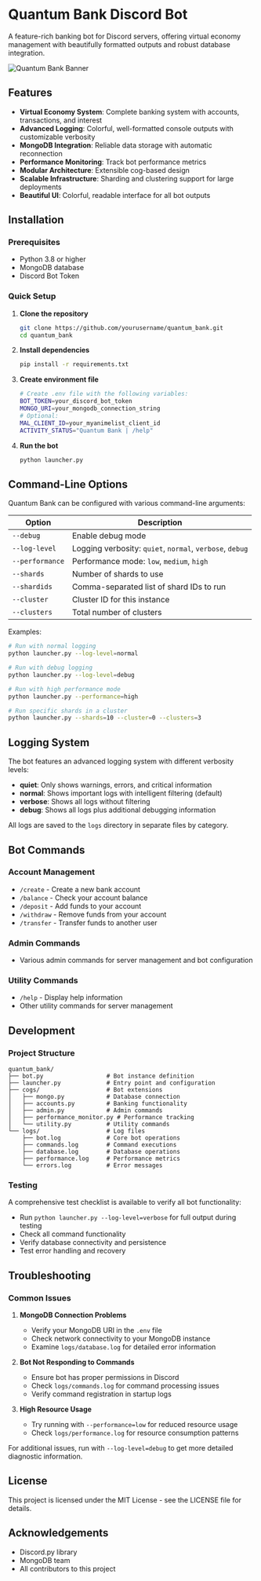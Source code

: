 # Quantum Bank Discord Bot

A feature-rich banking bot for Discord servers, offering virtual economy management with beautifully formatted outputs and robust database integration.

![Quantum Bank Banner](https://example.com/quantum_bank_banner.png)

## Features

- **Virtual Economy System**: Complete banking system with accounts, transactions, and interest
- **Advanced Logging**: Colorful, well-formatted console outputs with customizable verbosity
- **MongoDB Integration**: Reliable data storage with automatic reconnection
- **Performance Monitoring**: Track bot performance metrics
- **Modular Architecture**: Extensible cog-based design
- **Scalable Infrastructure**: Sharding and clustering support for large deployments
- **Beautiful UI**: Colorful, readable interface for all bot outputs

## Installation

### Prerequisites
- Python 3.8 or higher
- MongoDB database
- Discord Bot Token

### Quick Setup

1. **Clone the repository**
   ```bash
   git clone https://github.com/yourusername/quantum_bank.git
   cd quantum_bank
   ```

2. **Install dependencies**
   ```bash
   pip install -r requirements.txt
   ```

3. **Create environment file**
   ```bash
   # Create .env file with the following variables:
   BOT_TOKEN=your_discord_bot_token
   MONGO_URI=your_mongodb_connection_string
   # Optional:
   MAL_CLIENT_ID=your_myanimelist_client_id
   ACTIVITY_STATUS="Quantum Bank | /help"
   ```

4. **Run the bot**
   ```bash
   python launcher.py
   ```

## Command-Line Options

Quantum Bank can be configured with various command-line arguments:

| Option | Description |
|--------|-------------|
| `--debug` | Enable debug mode |
| `--log-level` | Logging verbosity: `quiet`, `normal`, `verbose`, `debug` |
| `--performance` | Performance mode: `low`, `medium`, `high` |
| `--shards` | Number of shards to use |
| `--shardids` | Comma-separated list of shard IDs to run |
| `--cluster` | Cluster ID for this instance |
| `--clusters` | Total number of clusters |

Examples:
```bash
# Run with normal logging
python launcher.py --log-level=normal

# Run with debug logging
python launcher.py --log-level=debug

# Run with high performance mode
python launcher.py --performance=high

# Run specific shards in a cluster
python launcher.py --shards=10 --cluster=0 --clusters=3
```

## Logging System

The bot features an advanced logging system with different verbosity levels:

- **quiet**: Only shows warnings, errors, and critical information
- **normal**: Shows important logs with intelligent filtering (default)
- **verbose**: Shows all logs without filtering
- **debug**: Shows all logs plus additional debugging information

All logs are saved to the `logs` directory in separate files by category.

## Bot Commands

### Account Management
- `/create` - Create a new bank account
- `/balance` - Check your account balance
- `/deposit` - Add funds to your account
- `/withdraw` - Remove funds from your account
- `/transfer` - Transfer funds to another user

### Admin Commands
- Various admin commands for server management and bot configuration

### Utility Commands
- `/help` - Display help information
- Other utility commands for server management

## Development

### Project Structure
```
quantum_bank/
├── bot.py                  # Bot instance definition
├── launcher.py             # Entry point and configuration
├── cogs/                   # Bot extensions
│   ├── mongo.py            # Database connection
│   ├── accounts.py         # Banking functionality
│   ├── admin.py            # Admin commands
│   ├── performance_monitor.py # Performance tracking
│   └── utility.py          # Utility commands
└── logs/                   # Log files
    ├── bot.log             # Core bot operations
    ├── commands.log        # Command executions
    ├── database.log        # Database operations
    ├── performance.log     # Performance metrics
    └── errors.log          # Error messages
```

### Testing

A comprehensive test checklist is available to verify all bot functionality:
- Run `python launcher.py --log-level=verbose` for full output during testing
- Check all command functionality
- Verify database connectivity and persistence
- Test error handling and recovery

## Troubleshooting

### Common Issues

1. **MongoDB Connection Problems**
   - Verify your MongoDB URI in the `.env` file
   - Check network connectivity to your MongoDB instance
   - Examine `logs/database.log` for detailed error information

2. **Bot Not Responding to Commands**
   - Ensure bot has proper permissions in Discord
   - Check `logs/commands.log` for command processing issues
   - Verify command registration in startup logs

3. **High Resource Usage**
   - Try running with `--performance=low` for reduced resource usage
   - Check `logs/performance.log` for resource consumption patterns

For additional issues, run with `--log-level=debug` to get more detailed diagnostic information.

## License

This project is licensed under the MIT License - see the LICENSE file for details.

## Acknowledgements

- Discord.py library
- MongoDB team
- All contributors to this project
